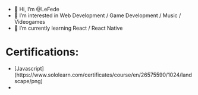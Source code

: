 - 👋 Hi, I’m @LeFede
- 👀 I’m interested in Web Development / Game Development / Music / Videogames
- 🌱 I’m currently learning React / React Native

# Certifications:
<ul>
<li>[Javascript](https://www.sololearn.com/certificates/course/en/26575590/1024/landscape/png)<li>
</ul>

<!---
LeFede/LeFede is a ✨ special ✨ repository because its `README.md` (this file) appears on your GitHub profile.
You can click the Preview link to take a look at your changes.
--->
